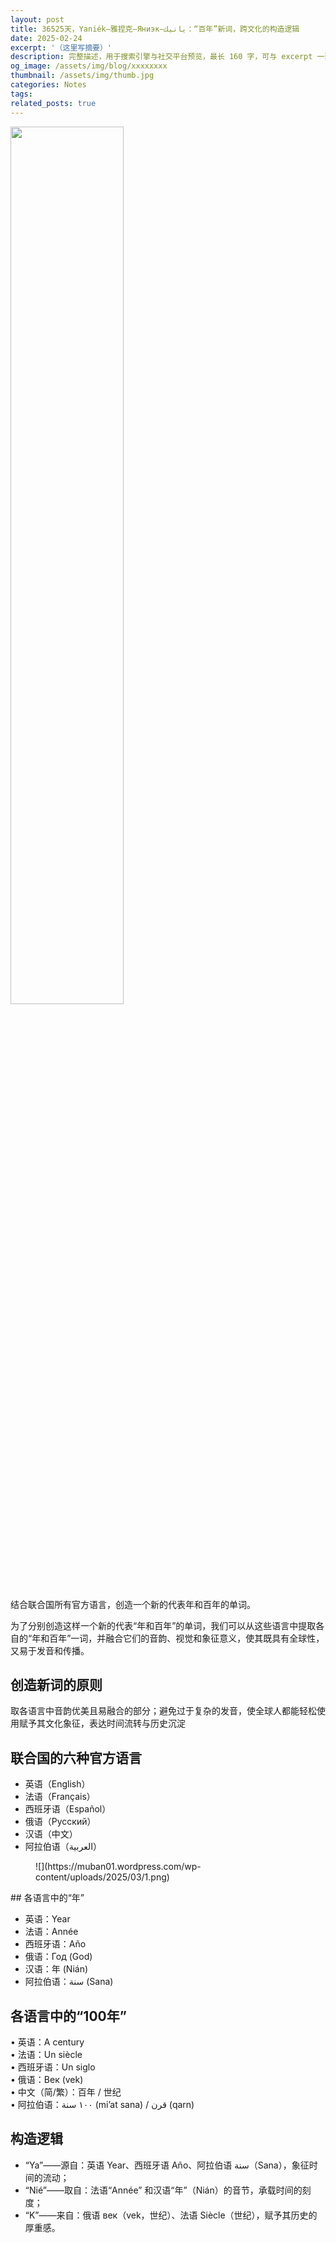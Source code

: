 ```yaml
---
layout: post
title: 36525天，Yaniék—雅捏克—Яниэк—يانيك：“百年”新词，跨文化的构造逻辑
date: 2025-02-24
excerpt: '（这里写摘要）'
description: 完整描述，用于搜索引擎与社交平台预览，最长 160 字，可与 excerpt 一致
og_image: /assets/img/blog/xxxxxxxx
thumbnail: /assets/img/thumb.jpg
categories: Notes
tags: 
related_posts: true
---
```


<img src="{{ '/assets/img/blog/xxxxxxxx' | relative_url }}" style="width:60%;">

结合联合国所有官方语言，创造一个新的代表年和百年的单词。

为了分别创造这样一个新的代表“年和百年”的单词，我们可以从这些语言中提取各自的“年和百年”一词，并融合它们的音韵、视觉和象征意义，使其既具有全球性，又易于发音和传播。

## 创造新词的原则

取各语言中音韵优美且易融合的部分；避免过于复杂的发音，使全球人都能轻松使用赋予其文化象征，表达时间流转与历史沉淀

## 联合国的六种官方语言

- 英语（English）
- 法语（Français）
- 西班牙语（Español）
- 俄语（Русский）
- 汉语（中文）
- 阿拉伯语（العربية）

<figure class="wp-block-image size-full">![](https://muban01.wordpress.com/wp-content/uploads/2025/03/1.png)</figure>## 各语言中的“年”

- 英语：Year
- 法语：Année
- 西班牙语：Año
- 俄语：Год (God)
- 汉语：年 (Nián)
- 阿拉伯语：سنة (Sana)

## 各语言中的“100年”

• 英语：A century  
• 法语：Un siècle  
• 西班牙语：Un siglo  
• 俄语：Век (vek)  
• 中文（简/繁）：百年 / 世纪  
• 阿拉伯语：١٠٠ سنة (mi’at sana) / قرن (qarn)

## 构造逻辑

- “Ya”——源自：英语 Year、西班牙语 Año、阿拉伯语 سنة（Sana），象征时间的流动；
- “Nié”——取自：法语“Année” 和汉语“年”（Nián）的音节，承载时间的刻度；
- “K”——来自：俄语 век（vek，世纪）、法语 Siècle（世纪），赋予其历史的厚重感。